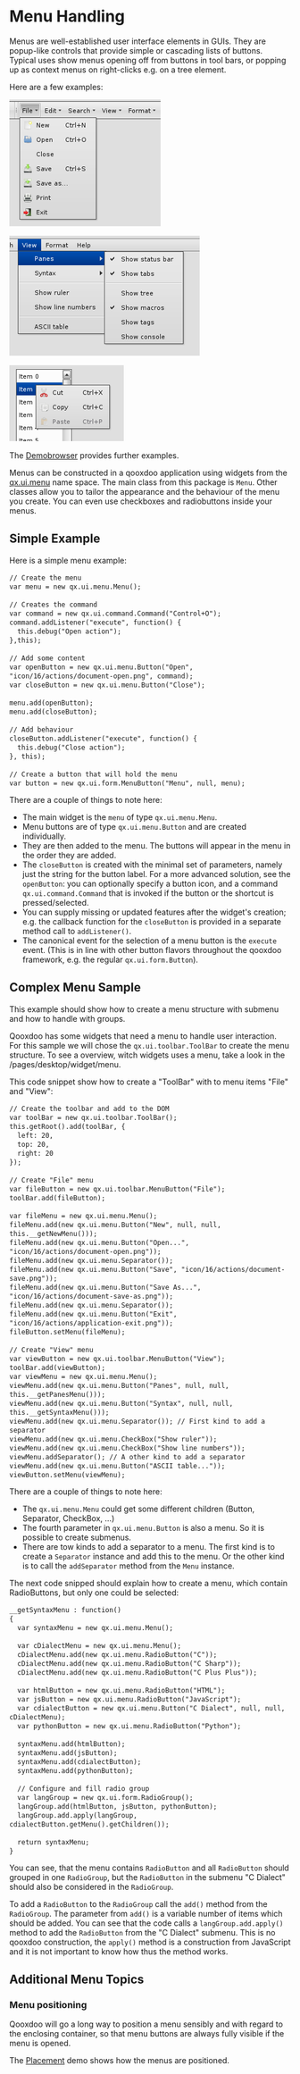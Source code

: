 Menu Handling
=============

Menus are well-established user interface elements in GUIs. They are popup-like controls that provide simple or cascading lists of buttons. Typical uses show menus opening off from buttons in tool bars, or popping up as context menus on right-clicks e.g. on a tree element.

Here are a few examples:

![file_menu.png](menus/file_menu.png)

![complex_menu.png](menus/complex_menu.png)

![context_menu.png](menus/context_menu.png)

The [Demobrowser](apps://demobrowser/#widget~Menu.html) provides further examples.

Menus can be constructed in a qooxdoo application using widgets from the [qx.ui.menu](apps://apiviewer/#qx.ui.menu) name space. The main class from this package is `Menu`. Other classes allow you to tailor the appearance and the behaviour of the menu you create. You can even use checkboxes and radiobuttons inside your menus.

Simple Example
--------------

Here is a simple menu example:

    // Create the menu
    var menu = new qx.ui.menu.Menu();

    // Creates the command
    var command = new qx.ui.command.Command("Control+O");
    command.addListener("execute", function() {
      this.debug("Open action");
    },this);

    // Add some content
    var openButton = new qx.ui.menu.Button("Open", "icon/16/actions/document-open.png", command);
    var closeButton = new qx.ui.menu.Button("Close");

    menu.add(openButton);
    menu.add(closeButton);

    // Add behaviour
    closeButton.addListener("execute", function() {
      this.debug("Close action");
    }, this);

    // Create a button that will hold the menu
    var button = new qx.ui.form.MenuButton("Menu", null, menu);

There are a couple of things to note here:

-   The main widget is the `menu` of type `qx.ui.menu.Menu`.
-   Menu buttons are of type `qx.ui.menu.Button` and are created individually.
-   They are then added to the menu. The buttons will appear in the menu in the order they are added.
-   The `closeButton` is created with the minimal set of parameters, namely just the string for the button label. For a more advanced solution, see the `openButton`: you can optionally specify a button icon, and a command `qx.ui.command.Command` that is invoked if the button or the shortcut is pressed/selected.
-   You can supply missing or updated features after the widget's creation; e.g. the callback function for the `closeButton` is provided in a separate method call to `addListener()`.
-   The canonical event for the selection of a menu button is the `execute` event. (This is in line with other button flavors throughout the qooxdoo framework, e.g. the regular `qx.ui.form.Button`).

Complex Menu Sample
-------------------

This example should show how to create a menu structure with submenu and how to handle with groups.

Qooxdoo has some widgets that need a menu to handle user interaction. For this sample we will chose the `qx.ui.toolbar.ToolBar` to create the menu structure. To see a overview, witch widgets uses a menu, take a look in the /pages/desktop/widget/menu.

This code snippet show how to create a "ToolBar" with to menu items "File" and "View":

    // Create the toolbar and add to the DOM
    var toolBar = new qx.ui.toolbar.ToolBar();
    this.getRoot().add(toolBar, {
      left: 20,
      top: 20,
      right: 20
    });

    // Create "File" menu
    var fileButton = new qx.ui.toolbar.MenuButton("File");
    toolBar.add(fileButton);

    var fileMenu = new qx.ui.menu.Menu();
    fileMenu.add(new qx.ui.menu.Button("New", null, null, this.__getNewMenu()));
    fileMenu.add(new qx.ui.menu.Button("Open...", "icon/16/actions/document-open.png"));
    fileMenu.add(new qx.ui.menu.Separator());
    fileMenu.add(new qx.ui.menu.Button("Save", "icon/16/actions/document-save.png"));
    fileMenu.add(new qx.ui.menu.Button("Save As...", "icon/16/actions/document-save-as.png"));
    fileMenu.add(new qx.ui.menu.Separator());
    fileMenu.add(new qx.ui.menu.Button("Exit", "icon/16/actions/application-exit.png"));
    fileButton.setMenu(fileMenu);

    // Create "View" menu
    var viewButton = new qx.ui.toolbar.MenuButton("View");
    toolBar.add(viewButton);
    var viewMenu = new qx.ui.menu.Menu();
    viewMenu.add(new qx.ui.menu.Button("Panes", null, null, this.__getPanesMenu()));
    viewMenu.add(new qx.ui.menu.Button("Syntax", null, null, this.__getSyntaxMenu()));
    viewMenu.add(new qx.ui.menu.Separator()); // First kind to add a separator
    viewMenu.add(new qx.ui.menu.CheckBox("Show ruler"));
    viewMenu.add(new qx.ui.menu.CheckBox("Show line numbers"));
    viewMenu.addSeparator(); // A other kind to add a separator
    viewMenu.add(new qx.ui.menu.Button("ASCII table..."));
    viewButton.setMenu(viewMenu);

There are a couple of things to note here:
-   The `qx.ui.menu.Menu` could get some different children (Button, Separator, CheckBox, ...)
-   The fourth parameter in `qx.ui.menu.Button` is also a menu. So it is possible to create submenus.
-   There are tow kinds to add a separator to a menu. The first kind is to create a `Separator` instance and add this to the menu. Or the other kind is to call the `addSeparator` method from the `Menu` instance.

The next code snipped should explain how to create a menu, which contain RadioButtons, but only one could be selected:

    __getSyntaxMenu : function()
    {
      var syntaxMenu = new qx.ui.menu.Menu();

      var cDialectMenu = new qx.ui.menu.Menu();
      cDialectMenu.add(new qx.ui.menu.RadioButton("C"));
      cDialectMenu.add(new qx.ui.menu.RadioButton("C Sharp"));
      cDialectMenu.add(new qx.ui.menu.RadioButton("C Plus Plus"));

      var htmlButton = new qx.ui.menu.RadioButton("HTML");
      var jsButton = new qx.ui.menu.RadioButton("JavaScript");
      var cdialectButton = new qx.ui.menu.Button("C Dialect", null, null, cDialectMenu);
      var pythonButton = new qx.ui.menu.RadioButton("Python");

      syntaxMenu.add(htmlButton);
      syntaxMenu.add(jsButton);
      syntaxMenu.add(cdialectButton);
      syntaxMenu.add(pythonButton);

      // Configure and fill radio group
      var langGroup = new qx.ui.form.RadioGroup();
      langGroup.add(htmlButton, jsButton, pythonButton);
      langGroup.add.apply(langGroup, cdialectButton.getMenu().getChildren());

      return syntaxMenu;
    }

You can see, that the menu contains `RadioButton` and all `RadioButton` should grouped in one `RadioGroup`, but the `RadioButton` in the submenu "C Dialect" should also be considered in the `RadioGroup`.

To add a `RadioButton` to the `RadioGroup` call the `add()` method from the `RadioGroup`. The parameter from `add()` is a variable number of items which should be added. You can see that the code calls a `langGroup.add.apply()` method to add the `RadioButton` from the "C Dialect" submenu. This is no qooxdoo construction, the `apply()` method is a construction from JavaScript and it is not important to know how thus the method works.

Additional Menu Topics
----------------------

### Menu positioning

Qooxdoo will go a long way to position a menu sensibly and with regard to the enclosing container, so that menu buttons are always fully visible if the menu is opened.

The [Placement](apps://demobrowser/#ui~Placement.html) demo shows how the menus are positioned.
